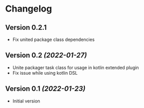 Changelog
=========

Version 0.2.1
--------------------------

* Fix united package class dependencies

Version 0.2 *(2022-01-27)*
--------------------------

* Unite packager task class for usage in kotlin extended plugin
* Fix issue while using kotlin DSL

Version 0.1 *(2022-01-23)*
--------------------------

* Initial version